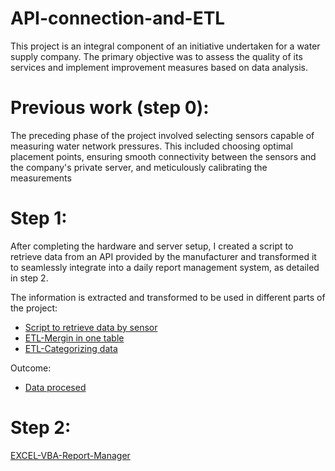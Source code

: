# API-connection-and-ETL

This project is an integral component of an initiative undertaken for a water supply company. The primary objective was to assess the quality of its services and implement improvement measures based on data analysis.

# Previous work (step 0):

The preceding phase of the project involved selecting sensors capable of measuring water network pressures. This included choosing optimal placement points, ensuring smooth connectivity between the sensors and the company's private server, and meticulously calibrating the measurements

# Step 1:

After completing the hardware and server setup, I created a script to retrieve data from an API provided by the manufacturer and transformed it to seamlessly integrate into a daily report management system, as detailed in step 2.

The information is extracted and transformed to be used in different parts of the project:

* [Script to retrieve data by sensor](https://github.com/jmpividori/API-connection-and-ETL/blob/main/Request%20by%20sensors.py)
* [ETL-Mergin in one table](https://github.com/jmpividori/API-connection-and-ETL/blob/main/Request%20merging%20all%20data.py)
* [ETL-Categorizing data](https://github.com/jmpividori/API-connection-and-ETL/blob/main/Request%20data%20by%20quality.py)

Outcome:
  
* [Data procesed](https://github.com/jmpividori/API-connection-and-ETL/tree/main/CSV)

# Step 2:

[EXCEL-VBA-Report-Manager](https://github.com/jmpividori/EXCEL-VBA-Report-Manager)
